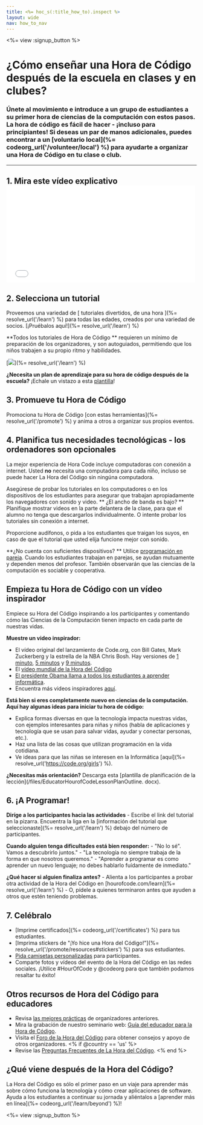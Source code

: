 ```yaml
---
title: <%= hoc_s(:title_how_to).inspect %>
layout: wide
nav: how_to_nav
---
```

<%= view :signup_button %>

# ¿Cómo enseñar una Hora de Código después de la escuela en clases y en clubes?

### Únete al movimiento e introduce a un grupo de estudiantes a su primer hora de ciencias de la computación con estos pasos. La hora de código es fácil de hacer - ¡incluso para principiantes! Si deseas un par de manos adicionales, puedes encontrar a un [voluntario local](%= codeorg_url('/volunteer/local') %) para ayudarte a organizar una Hora de Código en tu clase o club.

* * *

## 1. Mira este vídeo explicativo <iframe width="500" height="255" src="//www.youtube.com/embed/SrnvvWDm73k" frameborder="0" allowfullscreen mark="crwd-mark"></iframe> 

## 2. Selecciona un tutorial

Proveemos una variedad de [ tutoriales divertidos, de una hora ](%= resolve_url('/learn') %) para todas las edades, creados por una variedad de socios. [¡Pruébalos aquí!](%= resolve_url('/learn') %)

**Todos los tutoriales de Hora de Código ** requieren un mínimo de preparación de los organizadores, y son autoguiados, permitiendo que los niños trabajen a su propio ritmo y habilidades.

[![](/images/fit-700/tutorials.png)](%= resolve_url('/learn') %)

**¿Necesita un plan de aprendizaje para su hora de código después de la escuela?** ¡Echale un vistazo a esta [plantilla](/files/AfterschoolEducatorLessonPlanOutline.docx)!

## 3. Promueve tu Hora de Código

Promociona tu Hora de Código [con estas herramientas](%= resolve_url('/promote') %) y anima a otros a organizar sus propios eventos.

## 4. Planifica tus necesidades tecnológicas - los ordenadores son opcionales

La mejor experiencia de Hora Code incluye computadoras con conexión a internet. Usted **no** necesita una computadora para cada niño, incluso se puede hacer La Hora del Código sin ningúna computadora.

Asegúrese de probar los tutoriales en los computadores o en los dispositivos de los estudiantes para asegurar que trabajan apropiadamente los navegadores con sonido y video. ** ¿El ancho de banda es bajo? ** Planifique mostrar videos en la parte delantera de la clase, para que el alumno no tenga que descargarlos individualmente. O intente probar los tutoriales sin conexión a internet.

Proporcione audífonos, o pida a los estudiantes que traigan los suyos, en caso de que el tutorial que usted elija funcione mejor con sonido.

**¿No cuenta con suficientes dispositivos? ** Utilice [programación en pareja](https://www.youtube.com/watch?v=vgkahOzFH2Q). Cuando los estudiantes trabajan en parejas, se ayudan mutuamente y dependen menos del profesor. También observarán que las ciencias de la computación es sociable y cooperativa.

## Empieza tu Hora de Código con un vídeo inspirador

Empiece su Hora del Código inspirando a los participantes y comentando cómo las Ciencias de la Computación tienen impacto en cada parte de nuestras vidas.

**Muestre un video inspirador:**

- El vídeo original del lanzamiento de Code.org, con Bill Gates, Mark Zuckerberg y la estrella de la NBA Chris Bosh. Hay versiones de [1 minuto](https://www.youtube.com/watch?v=qYZF6oIZtfc), [5 minutos](https://www.youtube.com/watch?v=nKIu9yen5nc) y [9 minutos](https://www.youtube.com/watch?v=dU1xS07N-FA).
- El [vídeo mundial de la Hora del Código](https://www.youtube.com/watch?v=KsOIlDT145A)
- [El presidente Obama llama a todos los estudiantes a aprender informática](https://www.youtube.com/watch?v=6XvmhE1J9PY).
- Encuentra más videos inspiradores [aquí](https://www.youtube.com/playlist?list=PLzdnOPI1iJNfpD8i4Sx7U0y2MccnrNZuP).

**Está bien si eres completamente nuevo en ciencias de la computación. Aquí hay algunas ideas para iniciar tu hora de código:**

- Explica formas diversas en que la tecnología impacta nuestras vidas, con ejemplos interesantes para niñas y niños (habla de aplicaciones y tecnología que se usan para salvar vidas, ayudar y conectar personas, etc.).
- Haz una lista de las cosas que utilizan programación en la vida cotidiana.
- Ve ideas para que las niñas se interesen en la Informática [aquí](%= resolve_url('https://code.org/girls') %).

**¿Necesitas más orientación?** Descarga esta [plantilla de planificación de la lección](/files/EducatorHourofCodeLessonPlanOutline. docx).

## 6. ¡A Programar!

**Diríge a los participantes hacia las actividades** - Escribe el link del tutorial en la pizarra. Encuentra la liga en la [información del tutorial que seleccionaste](%= resolve_url('/learn') %) debajo del número de participantes.

**Cuando alguien tenga dificultades está bien responder:** - "No lo sé". Vamos a descubrirlo juntos." - "La tecnología no siempre trabaja de la forma en que nosotros queremos." - "Aprender a programar es como aprender un nuevo lenguaje; no debes hablarlo fuídamente de inmediato."

**¿Qué hacer si alguien finaliza antes?** - Alienta a los participantes a probar otra actividad de la Hora del Código en [hourofcode.com/learn](%= resolve_url('/learn') %) - O, pídele a quienes terminaron antes que ayuden a otros que estén teniendo problemas.

## 7. Celébralo

- [Imprime certificados](%= codeorg_url('/certificates') %) para tus estudiantes.
- [Imprima stickers de "¡Yo hice una Hora del Código!"](%= resolve_url('/promote/resources#stickers') %) para sus estudiantes.
- [Pida camisetas personalizadas](http://blog.code.org/post/132608499493/hour-of-code-shirts-and-more) para participantes.
- Comparte fotos y vídeos del evento de la Hora del Código en las redes sociales. ¡Utilice #HourOfCode y @codeorg para que también podamos resaltar tu éxito!

## Otros recursos de Hora del Código para educadores

- Revisa [las mejores prácticas](http://www.slideshare.net/TeachCode/hour-of-code-best-practices-for-successful-educators-51273466) de organizadores anteriores.
- Mira la grabación de nuestro seminario web: [Guía del educador para la Hora de Código](https://youtu.be/EJeMeSW2-Mw).
- Visita el [Foro de la Hora del Código](http://forum.code.org/c/plc/hour-of-code) para obtener consejos y apoyo de otros organizadores. <% if @country == 'us' %>
- Revise las [Preguntas Frecuentes de La Hora del Código](https://support.code.org/hc/en-us/categories/200147083-Hour-of-Code). <% end %>

## ¿Qué viene después de la Hora del Código?

La Hora del Código es sólo el primer paso en un viaje para aprender más sobre cómo funciona la tecnología y cómo crear aplicaciones de software. Ayuda a los estudiantes a continuar su jornada y aliéntalos a [aprender más en línea](%= codeorg_url('/learn/beyond') %)!

<%= view :signup_button %>